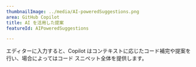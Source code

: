 ```yaml
---
thumbnailImage: ../media/AI-poweredSuggestions.png
area: GitHub Copilot
title: AI を活用した提案
featureId: AIPoweredSuggestions

---
```



エディターに入力すると、Copilot はコンテキストに応じたコード補完や提案を行い、場合によってはコード スニペット全体を提供します。

